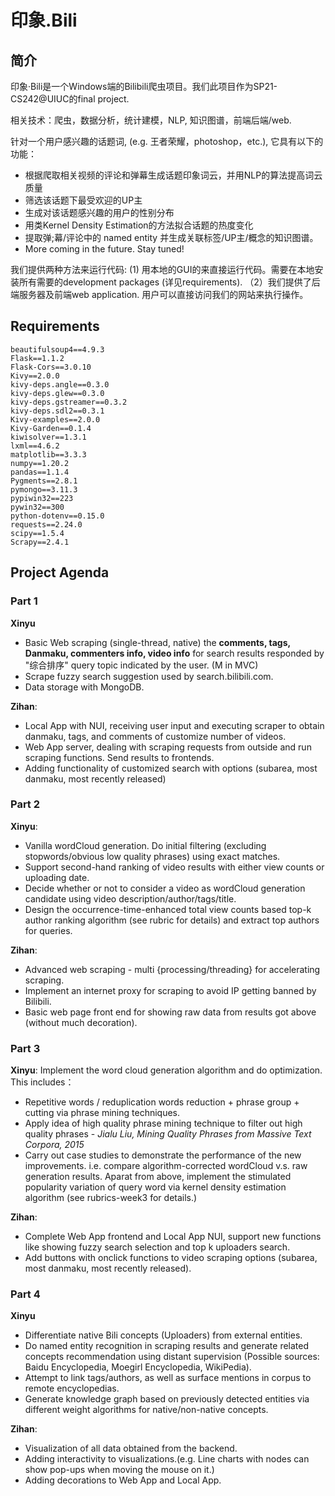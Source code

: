 # 印象.Bili

## 简介

印象·Bili是一个Windows端的Bilibili爬虫项目。我们此项目作为SP21-CS242@UIUC的final project.

相关技术：爬虫，数据分析，统计建模，NLP, 知识图谱，前端后端/web.


针对一个用户感兴趣的话题词, (e.g. 王者荣耀，photoshop，etc.), 它具有以下的功能：

- 根据爬取相关视频的评论和弹幕生成话题印象词云，并用NLP的算法提高词云质量
- 筛选该话题下最受欢迎的UP主
- 生成对该话题感兴趣的用户的性别分布
- 用类Kernel Density Estimation的方法拟合话题的热度变化
- 提取弹;幕/评论中的 named entity 并生成关联标签/UP主/概念的知识图谱。
- More coming in the future. Stay tuned!

我们提供两种方法来运行代码: (1) 用本地的GUI的来直接运行代码。需要在本地安装所有需要的development packages (详见requirements). （2）我们提供了后端服务器及前端web application. 用户可以直接访问我们的网站来执行操作。



## Requirements

```
beautifulsoup4==4.9.3
Flask==1.1.2
Flask-Cors==3.0.10
Kivy==2.0.0
kivy-deps.angle==0.3.0
kivy-deps.glew==0.3.0
kivy-deps.gstreamer==0.3.2
kivy-deps.sdl2==0.3.1
Kivy-examples==2.0.0
Kivy-Garden==0.1.4
kiwisolver==1.3.1
lxml==4.6.2
matplotlib==3.3.3
numpy==1.20.2
pandas==1.1.4
Pygments==2.8.1
pymongo==3.11.3
pypiwin32==223
pywin32==300
python-dotenv==0.15.0
requests==2.24.0
scipy==1.5.4
Scrapy==2.4.1
```




## Project Agenda

### Part 1

**Xinyu**

- Basic Web scraping (single-thread, native) the **comments, tags, Danmaku, commenters info, video info** for search results responded by "综合排序" query topic indicated by the user. (M in MVC)
- Scrape fuzzy search suggestion used by search.bilibili.com.
- Data storage with MongoDB.

**Zihan**:

- Local App with NUI, receiving user input and executing scraper to obtain danmaku, tags, and comments of customize number of videos.
- Web App server, dealing with scraping requests from outside and run scraping functions. Send results to frontends.
- Adding functionality of customized search with options (subarea, most danmaku, most recently released)


### Part 2

**Xinyu**:

- Vanilla wordCloud generation. Do initial filtering (excluding stopwords/obvious low quality phrases) using exact matches.
- Support second-hand ranking of video results with either view counts or uploading date.
- Decide whether or not to consider a video as wordCloud generation candidate using video description/author/tags/title.
- Design the occurrence-time-enhanced total view counts based top-k author ranking algorithm (see rubric for details) and extract top authors for queries.

**Zihan**:

- Advanced web scraping - multi {processing/threading} for accelerating scraping.
- Implement an internet proxy for scraping to avoid IP getting banned by Bilibili.
- Basic web page front end for showing raw data from results got above
  (without much decoration).


### Part 3


**Xinyu**:
Implement the word cloud generation algorithm and do optimization. This includes：

- Repetitive words / reduplication words reduction + phrase group + cutting via phrase mining techniques.
- Apply idea of high quality phrase mining technique to filter out high quality phrases - *Jialu Liu, Mining Quality Phrases from Massive Text Corpora, 2015*
- Carry out case studies to demonstrate the performance of the new improvements. i.e. compare algorithm-corrected wordCloud v.s. raw generation results. Aparat from above, implement the stimulated popularity variation of query word via kernel density estimation algorithm (see rubrics-week3 for details.)

**Zihan**:

- Complete Web App frontend and Local App NUI, support new functions like showing fuzzy search selection and top k uploaders search.
- Add buttons with onclick functions to video scraping options (subarea, most danmaku, most recently released).


### Part 4

**Xinyu**

- Differentiate native Bili concepts (Uploaders) from external entities.
- Do named entity recognition in scraping results and generate related concepts recommendation using distant supervision (Possible sources: Baidu Encyclopedia, Moegirl Encyclopedia, WikiPedia).
- Attempt to link tags/authors, as well as surface mentions in corpus to remote encyclopedias.
- Generate knowledge graph based on previously detected entities via different weight algorithms for native/non-native concepts.

**Zihan**:

- Visualization of all data obtained from the backend.
- Adding interactivity to visualizations.(e.g. Line charts with nodes can show pop-ups when moving the mouse on it.)
-  Adding decorations to Web App and Local App.
